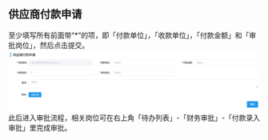 ## 供应商付款申请
至少填写所有前面带“*”的项，即「付款单位」，「收款单位」，「付款金额」和「审批岗位」，然后点击<kbd>提交</kbd>。 
![图片](../../.vuepress/public/images/payment/payment1.png) 
此后进入审批流程，相关岗位可在右上角「待办列表」-「财务审批」-「付款录入审批」里完成审批。  
<ShowImg src="/images/process/cw-fklrsp.png" text="“付款录入审批”的审批流程图"/> 